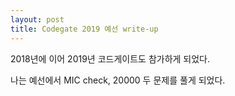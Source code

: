 ```yaml
---
layout: post
title: Codegate 2019 예선 write-up
---
```


2018년에 이어 2019년 코드게이트도 참가하게 되었다. 

나는 예선에서 MIC check, 20000 두 문제를 풀게 되었다.

